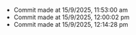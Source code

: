 



- Commit made at 15/9/2025, 11:53:00 am
- Commit made at 15/9/2025, 12:00:02 pm
- Commit made at 15/9/2025, 12:14:28 pm
